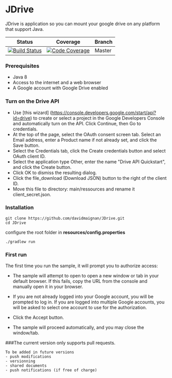 # JDrive
JDrive is application so you can mount your google drive on any platform that support Java.

|Status | Coverage | Branch |
|-------|----------|--------|
|[![Build Status](https://travis-ci.org/davidmaignan/JDrive.svg?branch=master)](https://travis-ci.org/davidmaignan/JDrive)|[![Code Coverage](https://img.shields.io/codecov/c/github/pvorb/property-providers/develop.svg)](https://codecov.io/gh/davidmaignan/JDrive?branch=master)| Master|

### Prerequisites
- Java 8
- Access to the internet and a web browser
- A Google account with Google Drive enabled

### Turn on the Drive API
- Use [this wizard] (https://console.developers.google.com/start/api?id=drive) to create or select a project in the Google Developers Console and automatically turn on the API. Click Continue, then Go to credentials.
- At the top of the page, select the OAuth consent screen tab. Select an Email address, enter a Product name if not already set, and click the Save button.
- Select the Credentials tab, click the Create credentials button and select OAuth client ID.
- Select the application type Other, enter the name "Drive API Quickstart", and click the Create button.
- Click OK to dismiss the resulting dialog.
- Click the file_download (Download JSON) button to the right of the client ID.
- Move this file to directory: main/ressources and rename it client_secret.json.

### Installation

```
git clone https://github.com/davidmaignan/JDrive.git
cd JDrive
```

configure the root folder in **resources/config.properties**

```
./gradlew run
```

### First run
The first time you run the sample, it will prompt you to authorize access:

- The sample will attempt to open to open a new window or tab in your default browser. If this fails, copy the URL from the console and manually open it in your browser.

- If you are not already logged into your Google account, you will be prompted to log in. If you are logged into multiple Google accounts, you will be asked to select one account to use for the authorization.
- Click the Accept button.
- The sample will proceed automatically, and you may close the window/tab.

###The current version only supports pull requests.
```
To be added in future versions 
- push modifications
- versionning
- shared documents
- push notifications (if free of charge)
```
